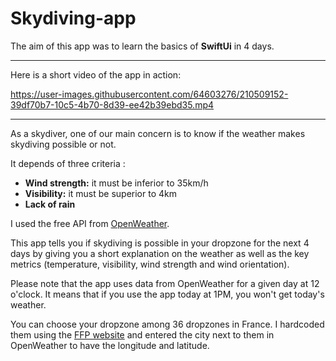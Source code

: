 # Skydiving-app

The aim of this app was to learn the basics of **SwiftUi** in 4 days.

----

Here is a short video of the app in action:

https://user-images.githubusercontent.com/64603276/210509152-39df70b7-10c5-4b70-8d39-ee42b39ebd35.mp4

----

As a skydiver, one of our main concern is to know if the weather makes skydiving possible or not. 

It depends of three criteria :
* **Wind strength:** it must be inferior to 35km/h
* **Visibility:** it must be superior to 4km
* **Lack of rain**

I used the free API from [OpenWeather](https://openweathermap.org/).

This app tells you if skydiving is possible in your dropzone for the next 4 days by giving you a short explanation on the weather as well as the key metrics (temperature, visibility, wind strength and wind orientation).

Please note that the app uses data from OpenWeather for a given day at 12 o'clock. It means that if you use the app today at 1PM, you won't get today's weather.

You can choose your dropzone among 36 dropzones in France. I hardcoded them using the [FFP website](https://www.ffp.asso.fr/ou-pratiquer/liste-de-toutes-les-structures-ffp/) and entered the city next to them in OpenWeather to have the longitude and latitude.
